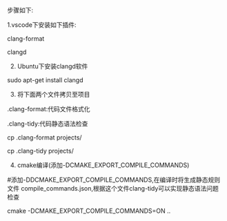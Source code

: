 步骤如下:

1.vscode下安装如下插件:

clang-format

clangd

2. Ubuntu下安装clangd软件

sudo apt-get install clangd

3. 将下面两个文件拷贝至项目

.clang-format:代码文件格式化

.clang-tidy:代码静态语法检查

cp .clang-format projects/

cp .clang-tidy projects/


4. cmake编译(添加-DCMAKE_EXPORT_COMPILE_COMMANDS)

  #添加-DDCMAKE_EXPORT_COMPILE_COMMANDS,在编译时将生成静态规则文件 compile_commands.json,根据这个文件clang-tidy可以实现静态语法问题检查

cmake -DCMAKE_EXPORT_COMPILE_COMMANDS=ON ..

